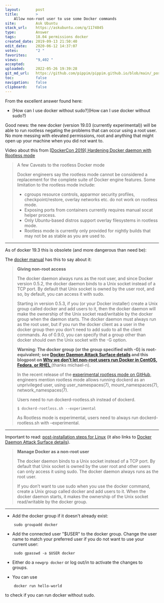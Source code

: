```yaml
---
layout:       post
title:        >
    Allow non-root user to use some Docker commands
site:         Ask Ubuntu
stack_url:    https://askubuntu.com/q/1174045
type:         Answer
tags:         18.04 permissions docker
created_date: 2019-09-13 21:50:40
edit_date:    2020-06-12 14:37:07
votes:        "2 "
favorites:    
views:        "9,402 "
accepted:     
uploaded:     2022-05-26 19:39:28
git_md_url:   https://github.com/pippim/pippim.github.io/blob/main/_posts/2019/2019-09-13-Allow-non-root-user-to-use-some-Docker-commands.md
toc:          false
navigation:   false
clipboard:    false
---
```


From the excellent answer found here:

- [How can I use docker without sudo?](How can I use docker without sudo?)

Good news: the new docker (version 19.03 (currently experimental)) will be able to run rootless negating the problems that can occur using a root user. No more messing with elevated permissions, root and anything that might open up your machine when you did not want to.

Video about this from [[DockerCon 2019] Hardening Docker daemon with Rootless mode][1]

> A few Caveats to the rootless Docker mode  
>  
> Docker engineers say the rootless mode cannot be considered a replacement for the complete suite of Docker engine features. Some limitation to the rootless mode include:  
>  
>- cgroups resource controls, apparmor security profiles, checkpoint/restore, overlay networks etc. do not work on rootless mode.  
>- Exposing ports from containers currently requires manual socat helper process.  
>- Only Ubuntu-based distros support overlay filesystems in rootless mode.  
>- Rootless mode is currently only provided for nightly builds that may not be as stable as you are used to.  




----

As of docker 19.3 this is obsolete (and more dangerous than need be): 

The [docker manual][2] has this to say about it: 

>**Giving non-root access**  
>  
>The docker daemon always runs as the root user, and since Docker version 0.5.2, the docker daemon binds to a Unix socket instead of a TCP port. By default that Unix socket is owned by the user root, and so, by default, you can access it with sudo.  
>  
>Starting in version 0.5.3, if you (or your Docker installer) create a Unix group called docker and add users to it, then the docker daemon will make the ownership of the Unix socket read/writable by the docker group when the daemon starts. The docker daemon must always run as the root user, but if you run the docker client as a user in the docker group then you don't need to add sudo to all the client commands. As of 0.9.0, you can specify that a group other than docker should own the Unix socket with the -G option.  
>  
>    **Warning: The docker group (or the group specified with -G) is root-equivalent; see [Docker Daemon Attack Surface details][3] and this blogpost on [Why we don't let non-root users run Docker in CentOS, Fedora, or RHEL ][4]** (thanks michael-n).  
>  
> In the recent release of the [experimental rootless mode on GitHub][5], engineers mention rootless mode allows running dockerd as an unprivileged user, using user_namespaces(7), mount_namespaces(7), network_namespaces(7).  
>  
> Users need to run dockerd-rootless.sh instead of dockerd.  
>  
>     $ dockerd-rootless.sh --experimental  
>  
> As Rootless mode is experimental, users need to always run dockerd-rootless.sh with –experimental.  


---

Important to read: [post-installation steps for Linux][6] (it also links to [Docker Daemon Attack Surface details][3]).

>**Manage Docker as a non-root user**  
>  
> The docker daemon binds to a Unix socket instead of a TCP port. By default that Unix socket is owned by the user root and other users can only access it using sudo. The docker daemon always runs as the root user.  
>  
> If you don’t want to use sudo when you use the docker command, create a Unix group called docker and add users to it. When the docker daemon starts, it makes the ownership of the Unix socket read/writable by the docker group.  

---

 - Add the docker group if it doesn't already exist:

``` 
    sudo groupadd docker

```
 - Add the connected user "$USER" to the docker group. Change the user name to match your preferred user if you do not want to use your current user:

``` 
    sudo gpasswd -a $USER docker

```
 - Either do a `newgrp docker` or log out/in to activate the changes to groups.

 - You can use 

``` 
    docker run hello-world
```

   to check if you can run docker without sudo.


  [1]: https://www.slideshare.net/AkihiroSuda/dockercon-2019-hardening-docker-daemon-with-rootless-mode
  [2]: https://docs.docker.com/engine/installation/linux/ubuntulinux/#/create-a-docker-group
  [3]: https://docs.docker.com/engine/security/security/#/docker-daemon-attack-surface
  [4]: https://www.projectatomic.io/blog/2015/08/why-we-dont-let-non-root-users-run-docker-in-centos-fedora-or-rhel/
  [5]: https://github.com/moby/moby/blob/master/docs/rootless.md
  [6]: https://docs.docker.com/engine/installation/linux/linux-postinstall/
